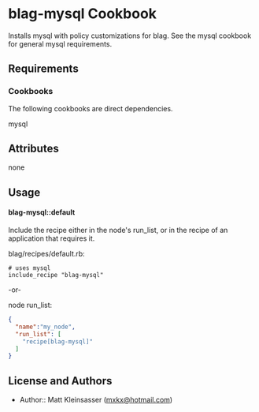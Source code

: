 blag-mysql Cookbook
==================
Installs mysql with policy customizations for blag.  See the mysql cookbook for general mysql requirements.

Requirements
------------
### Cookbooks
The following cookbooks are direct dependencies.

mysql

Attributes
----------
none

Usage
-----
#### blag-mysql::default
Include the recipe either in the node's run_list, or in the recipe of an application that requires it.

blag/recipes/default.rb:
```
# uses mysql
include_recipe "blag-mysql"
```

-or-

node run_list:
```json
{
  "name":"my_node",
  "run_list": [
    "recipe[blag-mysql]"
  ]
}
```

License and Authors
-------------------
- Author:: Matt Kleinsasser (<mxkx@hotmail.com>)


